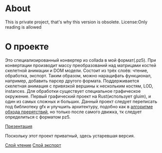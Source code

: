 About
=====
This is private project, that's why this version is obsolete.
License:Only reading is allowed

О проекте
=========
Это специализированный конвертер из collada в мой формат(.pz5). При конвертации производит массу преобразований над матрицами костей скелетной анимации и DOM модели. Состоит из трёх слоёв: чтение, обработка, экспорт. Таким образом, можно наращифать функционал, например, добавить парсер другого формата. Поддерживается скелетная анимация с привязкой вершины к нескольким костям, LOD, instances. Для обработки существует специальное графическое окружение. Первый графический проект на Rust(использует gluim), и один из самых сложных и больших. Данный проект следует переписать под библиотеку gfx и улучшить архитектуру, подобно как в [алгоритме обхода прерятствий](https://github.com/TrionProg/prog_tech), но только после самого движка, тк следует определиться с форматом pz5.

[Презентация](https://github.com/TrionProg/pz5_editor/blob/master/pz5_editor_presentation.pdf)

Поскольку этот проект приватный, здесь устаревшая версия.

[Слой чтение](https://github.com/TrionProg/collada)
[Слой экспорт](https://github.com/TrionProg/pz5)
